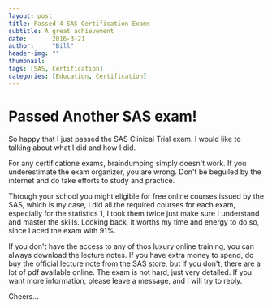 ```yaml
---
layout: post
title: Passed 4 SAS Certification Exams
subtitle: A great achievement
date:       2016-3-21
author:     "Bill"
header-img: ""
thumbnail: 
tags: [SAS, Certification]
categories: [Education, Certification]
---
```


# Passed Another SAS exam!

So happy that I just passed the SAS Clinical Trial exam. 
I would like to talking about what I did and how I did. 

For any certificatione exams, braindumping simply doesn't work. If you underestimate the exam organizer, you are wrong. Don't be beguiled by the internet and do take efforts to study and practice.

Through your school you might eligible for free online courses issued by the SAS, which is my case, I did all the required courses for each exam, especially for the statistics 1, I took them twice just make sure I understand and master the skills. 
Looking back, it worths my time and energy to do so, since I aced the exam with 91%.

If you don't have the access to any of thos luxury online training, you can always download the lecture notes. If you have extra money to spend, do buy the official lecture note from the SAS store, but if you don't, there are a lot of pdf available online.
The exam is not hard, just very detailed. If you want more information, please leave a  message, and I will try to reply.

Cheers... 